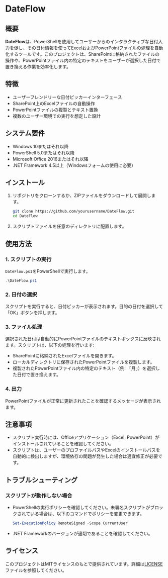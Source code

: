 # DateFlow

## 概要

**DateFlow**は、PowerShellを使用してユーザーからのインタラクティブな日付入力を促し、その日付情報を使ってExcelおよびPowerPointファイルの処理を自動化するツールです。このプロジェクトは、SharePointに格納されたファイルの操作や、PowerPointファイル内の特定のテキストをユーザーが選択した日付で置き換える作業を効率化します。

## 特徴

- ユーザーフレンドリーな日付ピッカーインターフェース
- SharePoint上のExcelファイルの自動操作
- PowerPointファイルの複製とテキスト置換
- 複数のユーザー環境での実行を想定した設計

## システム要件

- Windows 10またはそれ以降
- PowerShell 5.0またはそれ以降
- Microsoft Office 2016またはそれ以降
- .NET Framework 4.5以上（Windowsフォームの使用に必要）

## インストール

1. リポジトリをクローンするか、ZIPファイルをダウンロードして展開します。

   ```bash
   git clone https://github.com/yourusername/DateFlow.git
   cd DateFlow
   ```

2. スクリプトファイルを任意のディレクトリに配置します。

## 使用方法

### 1. スクリプトの実行

`DateFlow.ps1`をPowerShellで実行します。

```powershell
.\DateFlow.ps1
```

### 2. 日付の選択

スクリプトを実行すると、日付ピッカーが表示されます。目的の日付を選択して「OK」ボタンを押します。

### 3. ファイル処理

選択された日付は自動的にPowerPointファイルのテキストボックスに反映されます。スクリプトは、以下の処理を行います:

- SharePointに格納されたExcelファイルを開きます。
- ローカルディレクトリに保存されたPowerPointファイルを複製します。
- 複製されたPowerPointファイル内の特定のテキスト（例: 「月」）を選択した日付で置き換えます。

### 4. 出力

PowerPointファイルが正常に更新されたことを確認するメッセージが表示されます。

## 注意事項

- スクリプト実行時には、Officeアプリケーション（Excel, PowerPoint）がインストールされていることを確認してください。
- スクリプトは、ユーザーのプロファイルパスやExcelのインストールパスを自動的に検出しますが、環境依存の問題が発生した場合は適宜修正が必要です。

## トラブルシューティング

### スクリプトが動作しない場合

- PowerShellの実行ポリシーを確認してください。未署名スクリプトがブロックされている場合は、以下のコマンドでポリシーを変更できます。
  
  ```powershell
  Set-ExecutionPolicy RemoteSigned -Scope CurrentUser
  ```

- .NET Frameworkのバージョンが適切であることを確認してください。

## ライセンス

このプロジェクトはMITライセンスのもとで提供されています。詳細は[LICENSE](LICENSE)ファイルを参照してください。